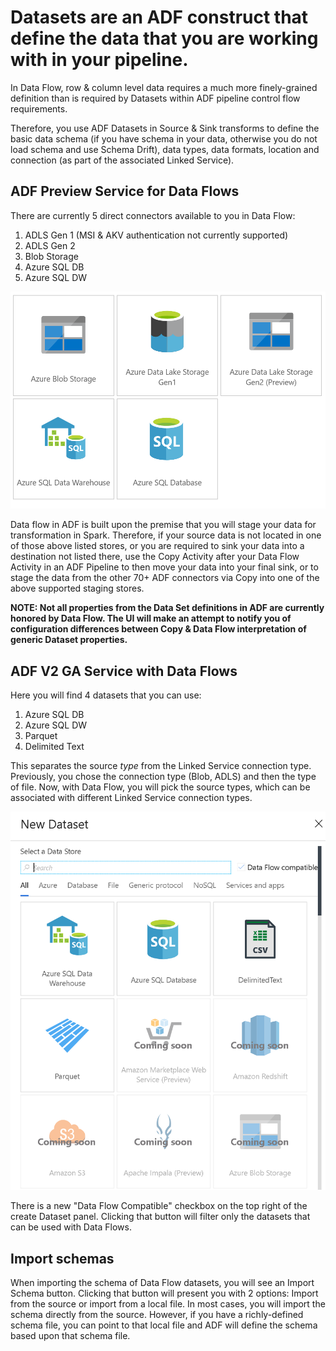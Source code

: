 # Datasets are an ADF construct that define the data that you are working with in your pipeline.

In Data Flow, row & column level data requires a much more finely-grained definition than is required by Datasets within ADF pipeline control flow requirements.

Therefore, you use ADF Datasets in Source & Sink transforms to define the basic data schema (if you have schema in your data, otherwise you do not load schema and use Schema Drift), data types, data formats, location and connection (as part of the associated Linked Service).

## ADF Preview Service for Data Flows

There are currently 5 direct connectors available to you in Data Flow:

1. ADLS Gen 1 (MSI & AKV authentication not currently supported)
2. ADLS Gen 2
3. Blob Storage
4. Azure SQL DB
5. Azure SQL DW

![Scource Transformation options](../images/sources5.png "source 5")

Data flow in ADF is built upon the premise that you will stage your data for transformation in Spark. Therefore, if your source data is not located in one of those above listed stores, or you are required to sink your data into a destination not listed there, use the Copy Activity after your Data Flow Activity in an ADF Pipeline to then move your data into your final sink, or to stage the data from the other 70+ ADF connectors via Copy into one of the above supported staging stores.

**NOTE: Not all properties from the Data Set definitions in ADF are currently honored by Data Flow. The UI will make an attempt to notify you of configuration differences between Copy & Data Flow interpretation of generic Dataset properties.**

## ADF V2 GA Service with Data Flows

Here you will find 4 datasets that you can use:

1. Azure SQL DB
2. Azure SQL DW
3. Parquet
4. Delimited Text

This separates the source *type* from the Linked Service connection type. Previously, you chose the connection type (Blob, ADLS) and then the type of file. Now, with Data Flow, you will pick the source types, which can be associated with different Linked Service connection types.

![Scource Transformation options](../images/dataset1.png "sources")

There is a new "Data Flow Compatible" checkbox on the top right of the create Dataset panel. Clicking that button will filter only the datasets that can be used with Data Flows. 

## Import schemas

When importing the schema of Data Flow datasets, you will see an Import Schema button. Clicking that button will present you with 2 options: Import from the source or import from a local file. In most cases, you will import the schema directly from the source. However, if you have a richly-defined schema file, you can point to that local file and ADF will define the schema based upon that schema file.

